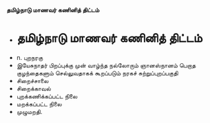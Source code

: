**தமிழ்நாடு மாணவர் கணினித் திட்டம்**
- # தமிழ்நாடு மாணவர் கணினித் திட்டம்
- n. புறநரகு
- இயேசுநாதர் பிறப்புக்கு முன் வாழ்ந்த நல்லோரும் ஞானஸ்நானம் பெறாத குழந்தைகளும் செல்லுவதாகக் கூறப்படும் நரகச் சுற்றுப்புறப்பகுதி
- சிறைச்சாலை
- சிறைக்காவல்
- புறக்கணிக்கப்பட்ட நிலை
- மறக்கப்பட்ட நிலை
- முழுமறதி.

